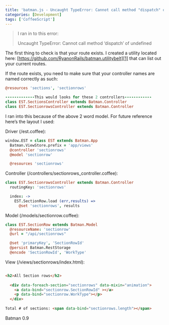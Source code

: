 ```yaml
---
title: 'batman.js - Uncaught TypeError: Cannot call method "dispatch" of undefined'
categories: [Development]
tags: ['CoffeeScript']
---
```


> I ran in to this error:  
>   
> Uncaught TypeError: Cannot call method ‘dispatch’ of undefined  
>  


The first thing to check is that your route exists. 
I created a utility located here: [https://github.com/RyanonRails/batman.utilitybelt][1] that can list out your current routes.

 [1]: https://github.com/RyanonRails/batman.utilitybelt "https://github.com/RyanonRails/batman.utilitybelt"

If the route exists, you need to make sure that your controller names are named correctly as such:
```coffeescript
@resources 'sections', 'sectionrows'

-------------This would looks for these 2 controllers------------
class EST.SectionsController extends Batman.Controller
class EST.SectionrowsController extends Batman.Controller
```
I ran into this because of the above 2 word model. For future reference here’s the layout I used:

Driver (/est.coffee):
```coffeescript
window.EST = class EST extends Batman.App
  Batman.ViewStore.prefix = 'app/views'
  @controller 'sectionrows'
  @model 'sectionrow'

  @resources 'sectionrows'
```
Controller (/controllers/sectionrows_controller.coffee):
```coffeescript
class EST.SectionrowsController extends Batman.Controller
  routingKey: 'sectionrows'

  index: ->
    EST.SectionRow.load (err,results) =>
      @set 'sectionrows', results
```
Model (/models/sectionrow.coffee):
```coffeescript
class EST.SectionRow extends Batman.Model
  @resourceName: 'sectionrow'
  @url = "/api/sectionrows"

  @set 'primaryKey', 'SectionRowId'
  @persist Batman.RestStorage
  @encode 'SectionRowId', 'WorkType'
```
View (/views/sectionrows/index.html):
```html

<h2>All Section rows</h2>
 
  <div data-foreach-section="sectionrows" data-mixin="animation">
    <a data-bind="sectionrow.SectionRowId" ></a>
    <p data-bind="sectionrow.WorkType"></p>
  </div>
 
Total # of sections: <span data-bind="sectionrows.length"></span>
```
Batman 0.9